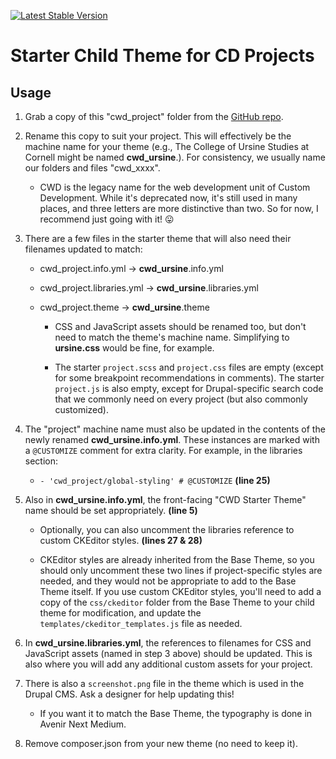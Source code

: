 [![Latest Stable Version](https://img.shields.io/packagist/v/cubear/cwd_project.svg?style=flat-square)](https://packagist.org/packages/cubear/cwd_project)

Starter Child Theme for CD Projects
===================================

Usage
-------

1. Grab a copy of this "cwd\_project" folder from the [GitHub repo](https://github.com/CU-CommunityApps/cwd_project).

2. Rename this copy to suit your project. This will effectively be the machine name for your theme (e.g., The College of Ursine Studies at Cornell might be named **cwd\_ursine**.). For consistency, we usually name our folders and files "cwd\_xxxx".
	* CWD is the legacy name for the web development unit of Custom Development. While it's deprecated now, it's still used in many places, and three letters are more distinctive than two. So for now, I recommend just going with it! 😛

3. There are a few files in the starter theme that will also need their filenames updated to match:
	* cwd_project.info.yml &#8594; **cwd\_ursine**.info.yml
	* cwd_project.libraries.yml &#8594; **cwd\_ursine**.libraries.yml
	* cwd_project.theme &#8594; **cwd\_ursine**.theme
	
		* CSS and JavaScript assets should be renamed too, but don't need to match the theme's machine name. Simplifying to **ursine.css** would be fine, for example.
		
		* The starter `project.scss` and `project.css` files are empty (except for some breakpoint recommendations in comments). The starter `project.js` is also empty, except for Drupal-specific search code that we commonly need on every project (but also commonly customized). 

4. The "project" machine name must also be updated in the contents of the newly renamed **cwd\_ursine.info.yml**. These instances are marked with a `@CUSTOMIZE` comment for extra clarity. For example, in the libraries section:

	* `- 'cwd_project/global-styling' # @CUSTOMIZE` <nobr>**(line 25)**</nobr>

5. Also in **cwd\_ursine.info.yml**, the front-facing "CWD Starter Theme" name should be set appropriately. <nobr>**(line 5)**</nobr>

	* Optionally, you can also uncomment the libraries reference to custom CKEditor styles. <nobr>**(lines 27 & 28)**</nobr>
	
	* CKEditor styles are already inherited from the Base Theme, so you should only uncomment these two lines if project-specific styles are needed, and they would not be appropriate to add to the Base Theme itself. If you use custom CKEditor styles, you'll need to add a copy of the `css/ckeditor` folder from the Base Theme to your child theme for modification, and update the `templates/ckeditor_templates.js` file as needed.

6. In **cwd\_ursine.libraries.yml**, the references to filenames for CSS and JavaScript assets (named in step 3 above) should be updated. This is also where you will add any additional custom assets for your project.

7. There is also a `screenshot.png` file in the theme which is used in the Drupal CMS. Ask a designer for help updating this!

	* If you want it to match the Base Theme, the typography is done in Avenir Next Medium.

8. Remove composer.json from your new theme (no need to keep it).
